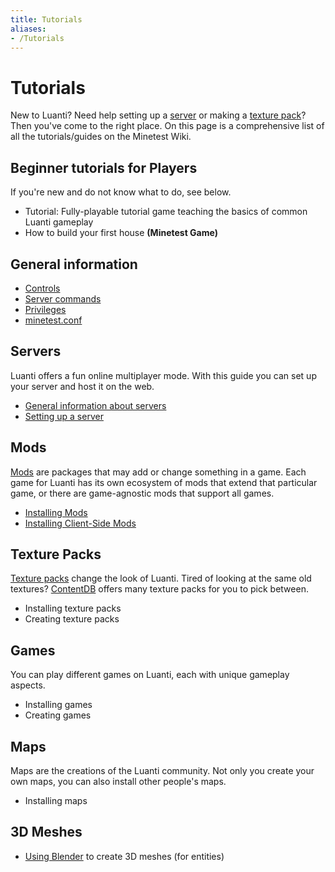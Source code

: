 ```yaml
---
title: Tutorials
aliases:
- /Tutorials
---
```


# Tutorials

New to Luanti? Need help setting up a [server](/server "Server") or making a [texture pack](/for-players/texture-packs "Texture Packs")? Then you've come to the right place. On this page is a comprehensive list of all the tutorials/guides on the Minetest Wiki.

Beginner tutorials for Players
------------------------------

If you're new and do not know what to do, see below.

* Tutorial: Fully-playable tutorial game teaching the basics of common Luanti gameplay
* How to build your first house **(Minetest Game)**

General information
-------------------

* [Controls](/for-players/controls "Controls")
* [Server commands](/server/commands "Server commands")
* [Privileges](/for-players/privileges "Privileges")
* [minetest.conf](/for-players/minetest-conf "Minetest.conf")

Servers
-------

Luanti offers a fun online multiplayer mode. With this guide you can set up your server and host it on the web.

* [General information about servers](/server "Server")
* [Setting up a server](/server/setup "Setting up a server")

Mods
----

[Mods](/for-players/mods "Mods") are packages that may add or change something in a game. Each game for Luanti has its own ecosystem of mods that extend that particular game, or there are game-agnostic mods that support all games.

* [Installing Mods](/for-players/installing-mods)
* [Installing Client-Side Mods](/for-players/installing-client-side-mods "Installing Client-Side Mods")

Texture Packs
-------------

[Texture packs](/for-players/texture-packs) change the look of Luanti. Tired of looking at the same old textures? [ContentDB](https://content.luanti.org/packages/?type=txp) offers many texture packs for you to pick between.

* Installing texture packs
* Creating texture packs

Games
-----

You can play different games on Luanti, each with unique gameplay aspects.

* Installing games
* Creating games

Maps
----

Maps are the creations of the Luanti community. Not only you create your own maps, you can also install other people's maps.

* Installing maps

3D Meshes
---------

* [Using Blender](/for-creators/models/using-blender/) to create 3D meshes (for entities)
